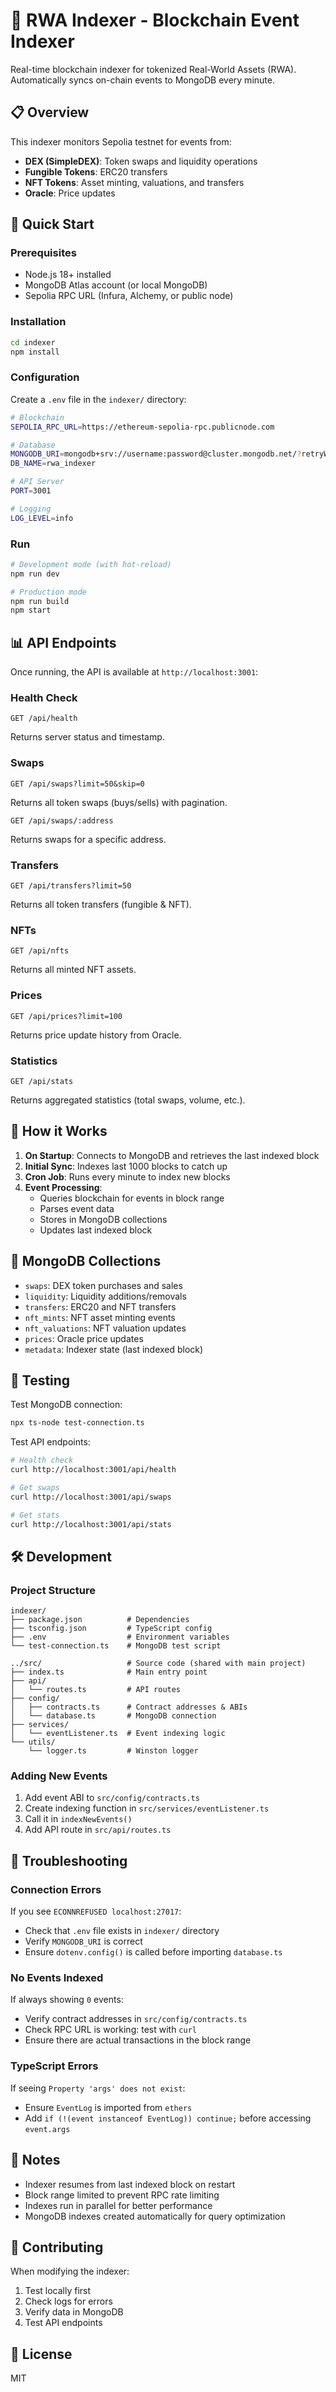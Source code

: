 # 🔗 RWA Indexer - Blockchain Event Indexer

Real-time blockchain indexer for tokenized Real-World Assets (RWA). Automatically syncs on-chain events to MongoDB every minute.

## 📋 Overview

This indexer monitors Sepolia testnet for events from:
- **DEX (SimpleDEX)**: Token swaps and liquidity operations
- **Fungible Tokens**: ERC20 transfers
- **NFT Tokens**: Asset minting, valuations, and transfers  
- **Oracle**: Price updates

## 🚀 Quick Start

### Prerequisites

- Node.js 18+ installed
- MongoDB Atlas account (or local MongoDB)
- Sepolia RPC URL (Infura, Alchemy, or public node)

### Installation

```bash
cd indexer
npm install
```

### Configuration

Create a `.env` file in the `indexer/` directory:

```bash
# Blockchain
SEPOLIA_RPC_URL=https://ethereum-sepolia-rpc.publicnode.com

# Database
MONGODB_URI=mongodb+srv://username:password@cluster.mongodb.net/?retryWrites=true&w=majority
DB_NAME=rwa_indexer

# API Server
PORT=3001

# Logging
LOG_LEVEL=info
```

### Run

```bash
# Development mode (with hot-reload)
npm run dev

# Production mode
npm run build
npm start
```

## 📊 API Endpoints

Once running, the API is available at `http://localhost:3001`:

### Health Check
```http
GET /api/health
```
Returns server status and timestamp.

### Swaps
```http
GET /api/swaps?limit=50&skip=0
```
Returns all token swaps (buys/sells) with pagination.

```http
GET /api/swaps/:address
```
Returns swaps for a specific address.

### Transfers
```http
GET /api/transfers?limit=50
```
Returns all token transfers (fungible & NFT).

### NFTs
```http
GET /api/nfts
```
Returns all minted NFT assets.

### Prices
```http
GET /api/prices?limit=100
```
Returns price update history from Oracle.

### Statistics
```http
GET /api/stats
```
Returns aggregated statistics (total swaps, volume, etc.).

## 🔄 How it Works

1. **On Startup**: Connects to MongoDB and retrieves the last indexed block
2. **Initial Sync**: Indexes last 1000 blocks to catch up
3. **Cron Job**: Runs every minute to index new blocks
4. **Event Processing**: 
   - Queries blockchain for events in block range
   - Parses event data
   - Stores in MongoDB collections
   - Updates last indexed block

## 📁 MongoDB Collections

- `swaps`: DEX token purchases and sales
- `liquidity`: Liquidity additions/removals
- `transfers`: ERC20 and NFT transfers
- `nft_mints`: NFT asset minting events
- `nft_valuations`: NFT valuation updates
- `prices`: Oracle price updates
- `metadata`: Indexer state (last indexed block)

## 🧪 Testing

Test MongoDB connection:
```bash
npx ts-node test-connection.ts
```

Test API endpoints:
```bash
# Health check
curl http://localhost:3001/api/health

# Get swaps
curl http://localhost:3001/api/swaps

# Get stats
curl http://localhost:3001/api/stats
```

## 🛠️ Development

### Project Structure

```
indexer/
├── package.json          # Dependencies
├── tsconfig.json         # TypeScript config
├── .env                  # Environment variables
└── test-connection.ts    # MongoDB test script

../src/                   # Source code (shared with main project)
├── index.ts              # Main entry point
├── api/
│   └── routes.ts         # API routes
├── config/
│   ├── contracts.ts      # Contract addresses & ABIs
│   └── database.ts       # MongoDB connection
├── services/
│   └── eventListener.ts  # Event indexing logic
└── utils/
    └── logger.ts         # Winston logger

```

### Adding New Events

1. Add event ABI to `src/config/contracts.ts`
2. Create indexing function in `src/services/eventListener.ts`
3. Call it in `indexNewEvents()`
4. Add API route in `src/api/routes.ts`

## 🐛 Troubleshooting

### Connection Errors

If you see `ECONNREFUSED localhost:27017`:
- Check that `.env` file exists in `indexer/` directory
- Verify `MONGODB_URI` is correct
- Ensure `dotenv.config()` is called before importing `database.ts`

### No Events Indexed

If always showing `0` events:
- Verify contract addresses in `src/config/contracts.ts`
- Check RPC URL is working: test with `curl`
- Ensure there are actual transactions in the block range

### TypeScript Errors

If seeing `Property 'args' does not exist`:
- Ensure `EventLog` is imported from `ethers`
- Add `if (!(event instanceof EventLog)) continue;` before accessing `event.args`

## 📝 Notes

- Indexer resumes from last indexed block on restart
- Block range limited to prevent RPC rate limiting
- Indexes run in parallel for better performance
- MongoDB indexes created automatically for query optimization

## 🤝 Contributing

When modifying the indexer:
1. Test locally first
2. Check logs for errors
3. Verify data in MongoDB
4. Test API endpoints

## 📄 License

MIT
